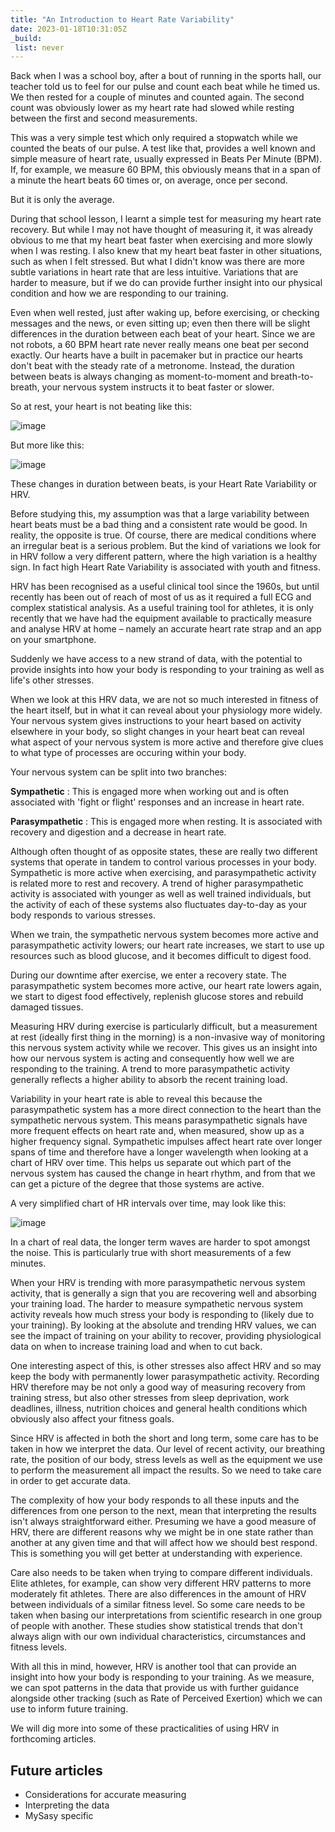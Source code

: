 ```yaml
---
title: "An Introduction to Heart Rate Variability"
date: 2023-01-18T10:31:05Z
_build:
 list: never
---
```

Back when I was a school boy, after a bout of running in the sports hall, our teacher told us to feel for our pulse and count each beat while he timed us. We then rested for a couple of minutes and counted again. The second count was obviously lower as my heart rate had slowed while resting between the first and second measurements.

This was a very simple test which only required a stopwatch while we counted the beats of our pulse. A test like that, provides a well known and simple measure of heart rate, usually expressed in Beats Per Minute (BPM). If, for example, we measure 60 BPM, this obviously means that in a span of a minute the heart beats 60 times or, on average, once per second.

But it is only the average.

During that school lesson, I learnt a simple test for measuring my heart rate recovery. But while I may not have thought of measuring it, it was already obvious to me that my heart beat faster when exercising and more slowly when I was resting. I also knew that my heart beat faster in other situations, such as when I felt stressed. But what I didn't know was there are more subtle variations in heart rate that are less intuitive. Variations that are harder to measure, but if we do can provide further insight into our physical condition and how we are responding to our training.

Even when well rested, just after waking up, before exercising, or checking messages and the news, or even sitting up; even then there will be slight differences in the duration between each beat of your heart. Since we are not robots, a 60 BPM heart rate never really means one beat per second exactly. Our hearts have a built in pacemaker but in practice our hearts don't beat with the steady rate of a metronome. Instead, the duration between beats is always changing as moment-to-moment and breath-to-breath, your nervous system instructs it to beat faster or slower.

So at rest, your heart is not beating like this:

![image](../ECG-regular.svg)

But more like this:

![image](../ECG-variable.svg)

These changes in duration between beats, is your Heart Rate Variability or HRV.

Before studying this, my assumption was that a large variability between heart beats must be a bad thing and a consistent rate would be good. In reality, the opposite is true. Of course, there are medical conditions where an irregular beat is a serious problem. But the kind of variations we look for in HRV follow a very different pattern, where the high variation is a healthy sign. In fact high Heart Rate Variability is associated with youth and fitness.

HRV has been recognised as a useful clinical tool since the 1960s, but until recently has been out of reach of most of us as it required a full ECG and complex statistical analysis. As a useful training tool for athletes, it is only recently that we have had the equipment available to practically measure and analyse HRV at home – namely an accurate heart rate strap and an app on your smartphone.

Suddenly we have access to a new strand of data, with the potential to provide insights into how your body is responding to your training as well as life's other stresses.

When we look at this HRV data, we are not so much interested in fitness of the heart itself, but in what it can reveal about your physiology more widely. Your nervous system gives instructions to your heart based on activity elsewhere in your body, so slight changes in your heart beat can reveal what aspect of your nervous system is more active and therefore give clues to what type of processes are occuring within your body.

Your nervous system can be split into two branches:

**Sympathetic**
: This is engaged more when working out and is often associated with 'fight or flight' responses and an increase in heart rate.

**Parasympathetic**
: This is engaged more when resting. It is associated with recovery and digestion and a decrease in heart rate.

Although often thought of as opposite states, these are really two different systems that operate in tandem to control various processes in your body. Sympathetic is more active when exercising, and parasympathetic activity is related more to rest and recovery. A trend of higher parasympathetic activity is associated with younger as well as well trained individuals, but the activity of each of these systems also fluctuates day-to-day as your body responds to various stresses. 

When we train, the sympathetic nervous system becomes more active and parasympathetic activity lowers; our heart rate increases, we start to use up resources such as blood glucose, and it becomes difficult to digest food.

During our downtime after exercise, we enter a recovery state. The parasympathetic system becomes more active, our heart rate lowers again, we start to digest food effectively, replenish glucose stores and rebuild damaged tissues.

Measuring HRV during exercise is particularly difficult, but a measurement at rest (ideally first thing in the morning) is a non-invasive way of monitoring this nervous system activity while we recover. This gives us an insight into how our nervous system is acting and consequently how well we are responding to the training. A trend to more parasympathetic activity generally reflects a higher ability to absorb the recent training load.

Variability in your heart rate is able to reveal this because the parasympathetic system has a more direct connection to the heart than the sympathetic nervous system. This means parasympathetic signals have more frequent effects on heart rate and, when measured, show up as a higher frequency signal. Sympathetic impulses affect heart rate over longer spans of time and therefore have a longer wavelength when looking at a chart of HRV over time. This helps us separate out which part of the nervous system has caused the change in heart rhythm, and from that we can get a picture of the degree that those systems are active.

A very simplified chart of HR intervals over time, may look like this:

![image](../HRV-over-time.svg)

In a chart of real data, the longer term waves are harder to spot amongst the noise. This is particularly true with short measurements of a few minutes.

When your HRV is trending with more parasympathetic nervous system activity, that is generally a sign that you are recovering well and absorbing your training load. The harder to measure sympathetic nervous system activity reveals how much stress your body is responding to (likely due to your training). By looking at the absolute and trending HRV values, we can see the impact of training on your ability to recover, providing physiological data on when to increase training load and when to cut back.

One interesting aspect of this, is other stresses also affect HRV and so may keep the body with permanently lower parasympathetic activity. Recording HRV therefore may be not only a good way of measuring recovery from training stress, but also other stresses from sleep deprivation, work deadlines, illness, nutrition choices and general health conditions which obviously also affect your fitness goals.

Since HRV is affected in both the short and long term, some care has to be taken in how we interpret the data. Our level of recent activity, our breathing rate, the position of our body, stress levels as well as the equipment we use to perform the measurement all impact the results. So we need to take care in order to get accurate data.

The complexity of how your body responds to all these inputs and the differences from one person to the next, mean that interpreting the results isn't always straightforward either. Presuming we have a good measure of HRV, there are different reasons why we might be in one state rather than another at any given time and that will affect how we should best respond. This is something you will get better at understanding with experience.

Care also needs to be taken when trying to compare different individuals. Elite athletes, for example, can show very different HRV patterns to more moderately fit athletes. There are also differences in the amount of HRV between individuals of a similar fitness level. So some care needs to be taken when basing our interpretations from scientific research in one group of people with another. These studies show statistical trends that don't always align with our own individual characteristics, circumstances and fitness levels.

With all this in mind, however, HRV is another tool that can provide an insight into how your body is responding to your training. As we measure, we can spot patterns in the data that provide us with further guidance alongside other tracking (such as Rate of Perceived Exertion) which we can use to inform future training.

We will dig more into some of these practicalities of using HRV in forthcoming articles.


Future articles
-

* Considerations for accurate measuring
* Interpreting the data
* MySasy specific

